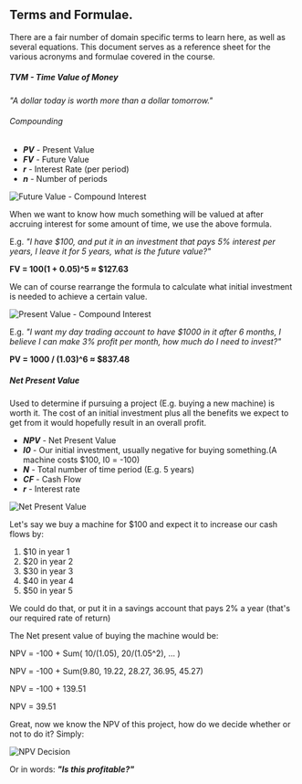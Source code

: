 Terms and Formulae.
---
There are a fair number of domain specific terms to learn here, as well as several equations. This document serves as a reference sheet for the various acronyms and formulae covered in the course.

##### TVM - Time Value of Money
_"A dollar today is worth more than a dollar tomorrow."_

###### Compounding
- ***PV*** - Present Value
- ***FV*** - Future Value
- ***r*** - Interest Rate (per period)
- ***n*** - Number of periods

![Future Value - Compound Interest](http://www.sciweavers.org/upload/Tex2Img_1673610975/eqn.png)

When we want to know how much something will be valued at after accruing interest for some amount of time, we use the above formula.

E.g. *"I have $100, and put it in an investment that pays 5% interest per years, I leave it for 5 years, what is the future value?"*

**FV = 100(1 + 0.05)^5 ≈ $127.63**

We can of course rearrange the formula to calculate what initial investment is needed to achieve a certain value.

![Present Value - Compound Interest](http://www.sciweavers.org/upload/Tex2Img_1673611570/eqn.png)

E.g. *"I want my day trading account to have $1000 in it after 6 months, I believe I can make 3% profit per month, how much do I need to invest?"*

**PV = 1000 / (1.03)^6 ≈ $837.48**

##### Net Present Value
Used to determine if pursuing a project (E.g. buying a new machine) is worth it.
The cost of an initial investment plus all the benefits we expect to get from it would hopefully result in an overall profit.

- ***NPV*** - Net Present Value
- ***I0*** - Our initial investment, usually negative for buying something.(A machine costs $100, I0 = -100)
- ***N*** - Total number of time period (E.g. 5 years)
- ***CF*** - Cash Flow
- ***r*** - Interest rate

![Net Present Value](http://www.sciweavers.org/upload/Tex2Img_1673614910/eqn.png)

Let's say we buy a machine for $100 and expect it to increase our cash flows by:
1. $10 in year 1
2. $20 in year 2
3. $30 in year 3
4. $40 in year 4
5. $50 in year 5

We could do that, or put it in a savings account that pays 2% a year (that's our required rate of return)

The Net present value of buying the machine would be:

NPV = -100 + Sum( 10/(1.05), 20/(1.05^2), ... )

NPV = -100 + Sum(9.80, 19.22, 28.27, 36.95, 45.27)

NPV = -100 + 139.51

NPV = 39.51

Great, now we know the NPV of this project, how do we decide whether or not to do it? Simply:

![NPV Decision](http://www.sciweavers.org/upload/Tex2Img_1673615742/eqn.png)

Or in words: ***"Is this profitable?"***




